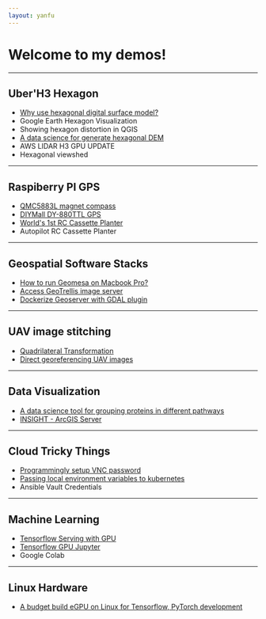 ```yaml
---
layout: yanfu
---
```


# [](#header-1) Welcome to my demos!
---

## [](#header-2) Uber'H3 Hexagon
  - [Why use hexagonal digital surface model?](docs/WhyUseHexagon.md)
  - Google Earth Hexagon Visualization
  - Showing hexagon distortion in QGIS
  - [A data science for generate hexagonal DEM](docs/AwsLidarH3.md)
  - AWS LIDAR H3 GPU UPDATE
  - Hexagonal viewshed

---
  
## [](#header-2) Raspiberry PI GPS
  - [QMC5883L magnet compass](docs/PyQMC5883L.md)
  - [DIYMall DY-880TTL GPS](docs/DY880TTL.md)
  - [World's 1st RC Cassette Planter](docs/CassettePlanter.md)
  - Autopilot RC Cassette Planter

---
  
## [](#header-2) Geospatial Software Stacks
  - [How to run Geomesa on Macbook Pro?](docs/GeomesaMac.md)
  - [Access GeoTrellis image server](docs/Geotrellis.md)
  - [Dockerize Geoserver with GDAL plugin](docs/GeoServer.md)

---
  
## [](#header-2) UAV image stitching
  - [Quadrilateral Transformation](docs/QuadrilateralTransformation.md)
  - [Direct georeferencing UAV images](docs/UavDirectGeoreferencing.md)

---
  
## [](#header-2) Data Visualization
  - [A data science tool for grouping proteins in different pathways](docs/ProteomicsGroupingByWeight.md)
  - [INSIGHT - ArcGIS Server](docs/INSIGHT.md)

---
  
## [](#header-2) Cloud Tricky Things
  - [Programmingly setup VNC password](docs/VNCansible.md)
  - [Passing local environment variables to kubernetes](docs/AflaskApp.md)
  - Ansible Vault Credentials

---
  
## [](#header-2) Machine Learning
  - [Tensorflow Serving with GPU](docs/TensorflowServingWithGPU.md)
  - [Tensorflow GPU Jupyter](docs/TensorflowGPUJupyter.md)
  - Google Colab

---
  
## [](#header-2) Linux Hardware
  - [A budget build eGPU on Linux for Tensorflow, PyTorch development](docs/LinuxGPU.md)